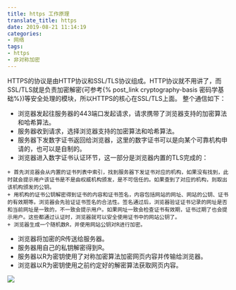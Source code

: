 ```yaml
---
title: https 工作原理
translate_title: https
date: 2019-08-21 11:14:19
categories:
- 网络
tags:
- https
- 非对称加密
---
```


HTTPS的协议是由HTTP协议和SSL/TLS协议组成。HTTP协议就不用讲了，而SSL/TLS就是负责加密解密(可参考{% post_link cryptography-basis 密码学基础%})等安全处理的模块，所以HTTPS的核心在SSL/TLS上面。
整个通信如下：
* 浏览器发起往服务器的443端口发起请求，请求携带了浏览器支持的加密算法和哈希算法。
* 服务器收到请求，选择浏览器支持的加密算法和哈希算法。
* 服务器下发数字证书返回给浏览器，这里的数字证书可以是向某个可靠机构申请的，也可以是自制的。
* 浏览器进入数字证书认证环节，这一部分是浏览器内置的TLS完成的：
<!-- more -->
	+ 首先浏览器会从内置的证书列表中索引，找到服务器下发证书对应的机构，如果没有找到，此时就会提示用户该证书是不是由权威机构颁发，是不可信任的。如果查到了对应的机构，则取出该机构颁发的公钥。
	+ 用机构的证书公钥解密得到证书的内容和证书签名，内容包括网站的网址、网站的公钥、证书的有效期等。浏览器会先验证证书签名的合法性。签名通过后，浏览器验证证书记录的网址是否和当前网址是一致的，不一致会提示用户。如果网址一致会检查证书有效期，证书过期了也会提示用户。这些都通过认证时，浏览器就可以安全使用证书中的网站公钥了。
	+ 浏览器生成一个随机数R，并使用网站公钥对R进行加密。
* 浏览器将加密的R传送给服务器。
* 服务器用自己的私钥解密得到R。
* 服务器以R为密钥使用了对称加密算法加密网页内容并传输给浏览器。
* 浏览器以R为密钥使用之前约定好的解密算法获取网页内容。
<img src="https://public-1251890033.cos.ap-guangzhou.myqcloud.com/blog/network/https.jpg">
